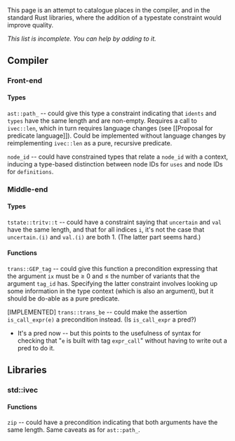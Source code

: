 This page is an attempt to catalogue places in the compiler, and in the standard Rust libraries, where the addition of a typestate constraint would improve quality.

_This list is incomplete. You can help by adding to it._

## Compiler

### Front-end

#### Types

`ast::path_` -- could give this type a constraint indicating that `idents` and `types` have the same length and are non-empty. Requires a call to `ivec::len`, which in turn requires language changes (see [[Proposal for predicate language]]). Could be implemented without language changes by reimplementing `ivec::len` as a pure, recursive predicate.

`node_id` -- could have constrained types that relate a `node_id` with a context, inducing a type-based distinction between node IDs for `uses` and node IDs for `definitions`.

### Middle-end

#### Types

`tstate::tritv::t` -- could have a constraint saying that `uncertain` and `val` have the same length, and that for all indices `i`, it's not the case that `uncertain.(i)` and `val.(i)` are both 1. (The latter part seems hard.)

#### Functions

`trans::GEP_tag` -- could give this function a precondition expressing that the argument `ix` must be ≥ 0 and ≤ the number of variants that the argument `tag_id` has. Specifying the latter constraint involves looking up some information in the type context (which is also an argument), but it should be do-able as a pure predicate.

[IMPLEMENTED] `trans::trans_be` -- could make the assertion `is_call_expr(e)` a precondition instead. (Is `is_call_expr` a pred?)

* It's a pred now -- but this points to the usefulness of syntax for checking that "`e` is built with tag `expr_call`" without having to write out a pred to do it.

## Libraries

### std::ivec

#### Functions

`zip` -- could have a precondition indicating that both arguments have the same length. Same caveats as for `ast::path_`.